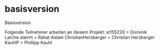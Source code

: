 # basisversion
Basisversion

Folgende Teilnehmer arbeiten an diesem Projekt:
st155220            = Dominik Larche
slamrt              = Rahat Aslam
ChristianHerzberger = Christian Herzberger
KauhlP              = Phillipp Kauhl
